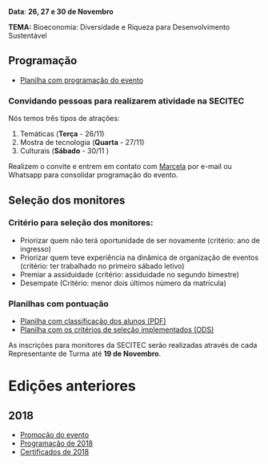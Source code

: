 **Data**: **26, 27 e 30 de Novembro**

**TEMA:** Bioeconomia: Diversidade e Riqueza para Desenvolvimento Sustentável


## Programação

- [Planilha com programação do evento](https://docs.google.com/spreadsheets/d/1xw9is8trktRCHcqCkCF8v_BJg2EBMCdw8VgluAGv8E8/edit?usp=sharing)

### Convidando pessoas para realizarem atividade na SECITEC

Nós temos três tipos de atrações:

1. Temáticas (**Terça** - 26/11)
2. Mostra de tecnologia (**Quarta** - 27/11)
3. Culturais (**Sábado** - 30/11 )

Realizem o convite e entrem em contato com [Marcela](marcela.freitas@ifpb.edu.br) por e-mail ou Whatsapp para consolidar programação do evento.

## Seleção dos monitores

### Critério para seleção dos monitores:

- Priorizar quem não terá oportunidade de ser novamente (critério: ano de ingresso)
- Priorizar quem teve experiência na dinâmica de organização de eventos (critério: ter trabalhado no primeiro sábado letivo)
- Premiar a assiduidade (critério: assiduidade no segundo bimestre)
- Desempate (Critério: menor dois últimos número da matrícula)

### Planilhas com pontuação

- [Planilha com classificação dos alunos (PDF)](https://github.com/ifpb-sr/secitec/raw/master/monitores-criterios-selecao-classificacao.pdf)
- [Planilha com os critérios de seleção implementados (ODS)](https://github.com/ifpb-sr/secitec/raw/master/monitores-criterios-selecao.ods)

As inscrições para monitores da SECITEC serão realizadas através de cada Representante de Turma até **19 de Novembro**.

<!--
# Organização do evento (Intranet)


- [Organização](https://docs.google.com/document/d/1CTPgXSE9JukwXpZZWP4MGGw5liFC-k2br1UNgN-XuEE/edit?usp=sharing) (usar e-mail do @ifpb.edu.br para acessar)

-->

# Edições anteriores

## 2018
- [Promoção do evento](https://www.ifpb.edu.br/santarita/noticias/2018/10/campus-santa-rita-promovera-a-semana-de-eventos-integrados-em-educacao-ciencia-e-tecnologia)
- [Programação de 2018](https://docs.google.com/document/d/1kkwa1K7gvro6O7K-zrNmpcoRyHcslVMgiP-dY68DsKE/edit?usp=sharing)
- [Certificados de 2018](https://github.com/ifpb-sr/certificados-secitec-2018)
